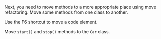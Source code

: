 Next, you need to move methods to a more appropriate place using move refactoring.
Move some methods from one class to another.

<div class="hint" title="Shortcut for Move refactoring">

Use the F6 shortcut to move a code element.

</div>

<div class="hint" title="Refactoring hint">

Move `start()` and `stop()` methods to the `Car` class.

</div>
